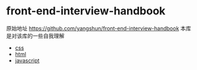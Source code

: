 # front-end-interview-handbook

原始地址 https://github.com/yangshun/front-end-interview-handbook
本库是对该库的一些自我理解

- [css](https://github.com/pavelShen/front-end-interview-handbook/blob/master/css.md)
- [html](https://github.com/pavelShen/front-end-interview-handbook/blob/master/html.md)
- [javascript](https://github.com/pavelShen/front-end-interview-handbook/blob/master/javascript.md)

